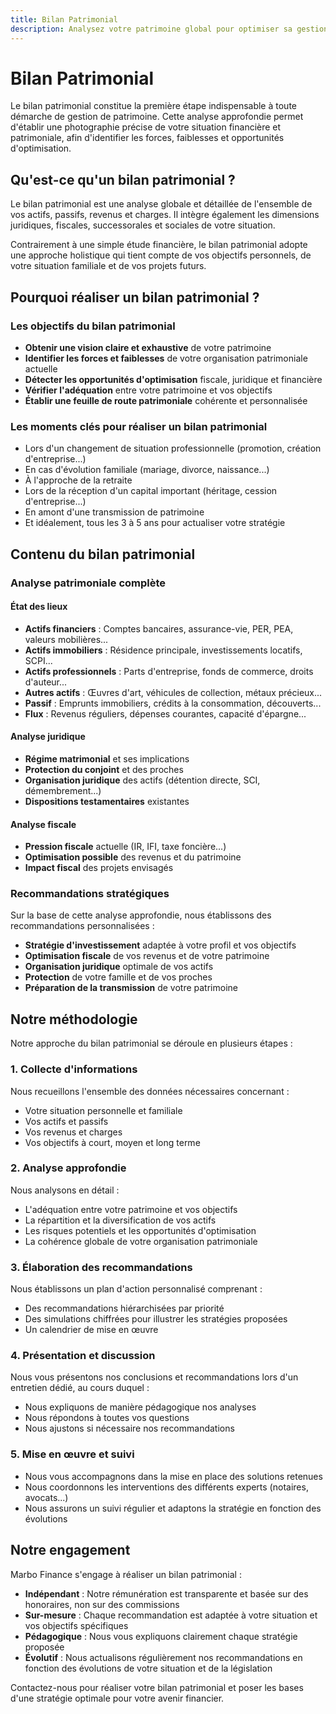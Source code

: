 ```yaml
---
title: Bilan Patrimonial
description: Analysez votre patrimoine global pour optimiser sa gestion et son développement à long terme
---
```


# Bilan Patrimonial

Le bilan patrimonial constitue la première étape indispensable à toute démarche de gestion de patrimoine. Cette analyse approfondie permet d'établir une photographie précise de votre situation financière et patrimoniale, afin d'identifier les forces, faiblesses et opportunités d'optimisation.

## Qu'est-ce qu'un bilan patrimonial ?

Le bilan patrimonial est une analyse globale et détaillée de l'ensemble de vos actifs, passifs, revenus et charges. Il intègre également les dimensions juridiques, fiscales, successorales et sociales de votre situation.

Contrairement à une simple étude financière, le bilan patrimonial adopte une approche holistique qui tient compte de vos objectifs personnels, de votre situation familiale et de vos projets futurs.

## Pourquoi réaliser un bilan patrimonial ?

### Les objectifs du bilan patrimonial

- **Obtenir une vision claire et exhaustive** de votre patrimoine
- **Identifier les forces et faiblesses** de votre organisation patrimoniale actuelle
- **Détecter les opportunités d'optimisation** fiscale, juridique et financière
- **Vérifier l'adéquation** entre votre patrimoine et vos objectifs
- **Établir une feuille de route patrimoniale** cohérente et personnalisée

### Les moments clés pour réaliser un bilan patrimonial

- Lors d'un changement de situation professionnelle (promotion, création d'entreprise...)
- En cas d'évolution familiale (mariage, divorce, naissance...)
- À l'approche de la retraite
- Lors de la réception d'un capital important (héritage, cession d'entreprise...)
- En amont d'une transmission de patrimoine
- Et idéalement, tous les 3 à 5 ans pour actualiser votre stratégie

## Contenu du bilan patrimonial

### Analyse patrimoniale complète

#### État des lieux

- **Actifs financiers** : Comptes bancaires, assurance-vie, PER, PEA, valeurs mobilières...
- **Actifs immobiliers** : Résidence principale, investissements locatifs, SCPI...
- **Actifs professionnels** : Parts d'entreprise, fonds de commerce, droits d'auteur...
- **Autres actifs** : Œuvres d'art, véhicules de collection, métaux précieux...
- **Passif** : Emprunts immobiliers, crédits à la consommation, découverts...
- **Flux** : Revenus réguliers, dépenses courantes, capacité d'épargne...

#### Analyse juridique

- **Régime matrimonial** et ses implications
- **Protection du conjoint** et des proches
- **Organisation juridique** des actifs (détention directe, SCI, démembrement...)
- **Dispositions testamentaires** existantes

#### Analyse fiscale

- **Pression fiscale** actuelle (IR, IFI, taxe foncière...)
- **Optimisation possible** des revenus et du patrimoine
- **Impact fiscal** des projets envisagés

### Recommandations stratégiques

Sur la base de cette analyse approfondie, nous établissons des recommandations personnalisées :

- **Stratégie d'investissement** adaptée à votre profil et vos objectifs
- **Optimisation fiscale** de vos revenus et de votre patrimoine
- **Organisation juridique** optimale de vos actifs
- **Protection** de votre famille et de vos proches
- **Préparation de la transmission** de votre patrimoine

## Notre méthodologie

Notre approche du bilan patrimonial se déroule en plusieurs étapes :

### 1. Collecte d'informations

Nous recueillons l'ensemble des données nécessaires concernant :
- Votre situation personnelle et familiale
- Vos actifs et passifs
- Vos revenus et charges
- Vos objectifs à court, moyen et long terme

### 2. Analyse approfondie

Nous analysons en détail :
- L'adéquation entre votre patrimoine et vos objectifs
- La répartition et la diversification de vos actifs
- Les risques potentiels et les opportunités d'optimisation
- La cohérence globale de votre organisation patrimoniale

### 3. Élaboration des recommandations

Nous établissons un plan d'action personnalisé comprenant :
- Des recommandations hiérarchisées par priorité
- Des simulations chiffrées pour illustrer les stratégies proposées
- Un calendrier de mise en œuvre

### 4. Présentation et discussion

Nous vous présentons nos conclusions et recommandations lors d'un entretien dédié, au cours duquel :
- Nous expliquons de manière pédagogique nos analyses
- Nous répondons à toutes vos questions
- Nous ajustons si nécessaire nos recommandations

### 5. Mise en œuvre et suivi

- Nous vous accompagnons dans la mise en place des solutions retenues
- Nous coordonnons les interventions des différents experts (notaires, avocats...)
- Nous assurons un suivi régulier et adaptons la stratégie en fonction des évolutions

## Notre engagement

Marbo Finance s'engage à réaliser un bilan patrimonial :

- **Indépendant** : Notre rémunération est transparente et basée sur des honoraires, non sur des commissions
- **Sur-mesure** : Chaque recommandation est adaptée à votre situation et vos objectifs spécifiques
- **Pédagogique** : Nous vous expliquons clairement chaque stratégie proposée
- **Évolutif** : Nous actualisons régulièrement nos recommandations en fonction des évolutions de votre situation et de la législation

Contactez-nous pour réaliser votre bilan patrimonial et poser les bases d'une stratégie optimale pour votre avenir financier.